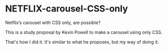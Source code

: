 # NETFLIX-carousel-CSS-only
Netflix’s carousel with CSS only, are possible?

This is a study proposal by Kevin Powell to make a carousel using only CSS.

That's how I did it. It's similar to what he proposes, but my way of doing it.
